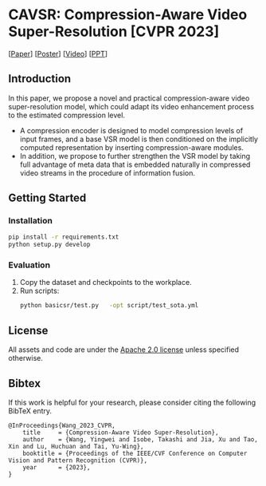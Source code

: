 # CAVSR: Compression-Aware Video Super-Resolution [CVPR 2023]

[[Paper](http://arxiv.org/abs/2205.09753)] 
[[Poster](.doc/poster.pdf)] 
[[Video](https://youtu.be/5XXwcUcGAqY)]
[[PPT](.doc/PPT.pdf)]

## Introduction

In this paper, we propose a novel and practical compression-aware video super-resolution model, which could adapt its video enhancement process to the estimated compression level.

- A compression encoder is designed to model compression levels of input frames, and a base VSR model is then conditioned on the implicitly computed representation by inserting compression-aware modules. 
- In addition, we propose to further strengthen the VSR model by taking full advantage of meta data that is embedded naturally in compressed video streams in the procedure of information fusion.

## Getting Started

### Installation

  ```bash
  pip install -r requirements.txt
  python setup.py develop
  ```

### Evaluation
1. Copy the dataset and checkpoints to the workplace. 
2. Run scripts:
    ```bash
    python basicsr/test.py   -opt script/test_sota.yml
    ```


## License

All assets and code are under the [Apache 2.0 license](./LICENSE) unless specified otherwise.

## Bibtex
If this work is helpful for your research, please consider citing the following BibTeX entry.

```
@InProceedings{Wang_2023_CVPR,
    title     = {Compression-Aware Video Super-Resolution},
    author    = {Wang, Yingwei and Isobe, Takashi and Jia, Xu and Tao, Xin and Lu, Huchuan and Tai, Yu-Wing},
    booktitle = {Proceedings of the IEEE/CVF Conference on Computer Vision and Pattern Recognition (CVPR)},
    year      = {2023},
}
```